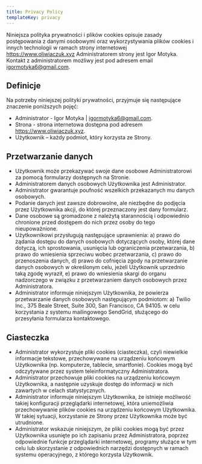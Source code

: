 ```yaml
---
title: Privacy Policy
templateKey: privacy
---
```


Niniejsza polityka prywatności i plików cookies opisuje zasady postępowania z danymi osobowymi oraz wykorzystywania plików cookies i innych technologii w ramach strony internetowej  https://www.oliwiaczuk.xyz Administratorem strony jest Igor Motyka. Kontakt z administratorem możliwy jest pod adresem email igormotyka6@gmail.com.

## Definicje
Na potrzeby niniejszej polityki prywatności, przyjmuje się następujące znaczenie poniższych pojęć:
- Administrator - Igor Motyka | igormotyka6@gmail.com.
- Strona - strona internetowa dostępna pod adresem https://www.oliwiaczuk.xyz.
- Użytkownik – każdy podmiot, który korzysta ze Strony.

## Przetwarzanie danych

- Użytkownik może przekazywać swoje dane osobowe Administratorowi za pomocą formularzy dostępnych na Stronie.
- Administratorem danych osobowych Użytkownika jest Administrator.
- Administrator gwarantuje poufność wszelkich przekazanych mu danych osobowych.
- Podanie danych jest zawsze dobrowolne, ale niezbędne do podjęcia przez Użytkownika akcji, do której przeznaczony jest dany formularz.
- Dane osobowe są gromadzone z należytą starannością i odpowiednio chronione przed dostępem do nich przez osoby do tego nieupoważnione.
-  Użytkownikowi przysługują następujące uprawnienia: a) prawo do żądania dostępu do danych osobowych dotyczących osoby, której dane dotyczą, ich sprostowania, usunięcia lub ograniczenia przetwarzania, b) prawo do wniesienia sprzeciwu wobec przetwarzania, c) prawo do przenoszenia danych, d) prawo do cofnięcia zgody na przetwarzanie danych osobowych w określonym celu, jeżeli Użytkownik uprzednio taką zgodę wyraził, e) prawo do wniesienia skargi do organu nadzorczego w związku z przetwarzaniem danych osobowych przez Administratora.
- Administrator informuje niniejszym Użytkownika, że powierza przetwarzanie danych osobowych następującym podmiotom: a)  Twilio Inc., 375 Beale Street, Suite 300, San Francisco, CA 94105. w celu korzystania z systemu mailingowego SendGrid, służącego do przesyłania formularza kontaktowego.


## Ciasteczka
- Administrator wykorzystuje pliki cookies (ciasteczka), czyli niewielkie informacje tekstowe, przechowywane na urządzeniu końcowym Użytkownika (np. komputerze, tablecie, smartfonie). Cookies mogą być odczytywane przez system teleinformatyczny Administratora.
- Administrator przechowuje pliki cookies na urządzeniu końcowym Użytkownika, a następnie uzyskuje dostęp do informacji w nich zawartych w celach statystycznych.
- Administrator informuje niniejszym Użytkownika, że istnieje możliwość takiej konfiguracji przeglądarki internetowej, która uniemożliwia przechowywanie plików cookies na urządzeniu końcowym Użytkownika. W takiej sytuacji, korzystanie ze Strony przez Użytkownika może być utrudnione.
- Administrator wskazuje niniejszym, że pliki cookies mogą być przez Użytkownika usunięte po ich zapisaniu przez Administratora, poprzez odpowiednie funkcje przeglądarki internetowej, programy służące w tym celu lub skorzystanie z odpowiednich narzędzi dostępnych w ramach systemu operacyjnego, z którego korzysta Użytkownik.

